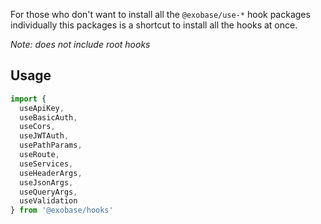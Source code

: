 For those who don't want to install all the `@exobase/use-*` hook packages individually this packages is a shortcut to install all the hooks at once.

_Note: does not include root hooks_

## Usage

```ts
import {
  useApiKey,
  useBasicAuth,
  useCors,
  useJWTAuth,
  usePathParams,
  useRoute,
  useServices,
  useHeaderArgs,
  useJsonArgs,
  useQueryArgs,
  useValidation
} from '@exobase/hooks'
```
